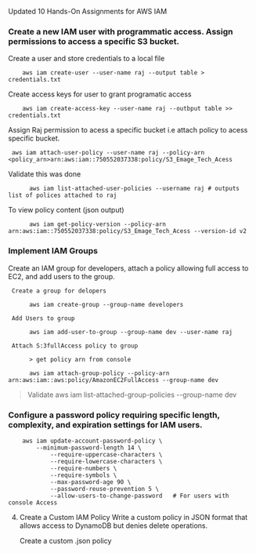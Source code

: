 Updated 10 Hands-On Assignments for AWS IAM


### Create a new IAM user with programmatic access. Assign permissions to access a specific S3 bucket.

Create a user and store credentials to a local file

        aws iam create-user --user-name raj --output table > credentials.txt
         
Create access keys for user to grant programatic access

        aws iam create-access-key --user-name raj --outbput table >> credentials.txt

Assign Raj permission to acess a specific bucket i.e attach policy to acess specific bucket.

     aws iam attach-user-policy --user-name raj --policy-arn <policy_arn>arn:aws:iam::750552037338:policy/S3_Emage_Tech_Acess

Validate this was done

          aws iam list-attached-user-policies --username raj # outputs list of polices attached to raj

To view policy content (json output)

          aws iam get-policy-version --policy-arn arn:aws:iam::750552037338:policy/S3_Emage_Tech_Acess --version-id v2


### Implement IAM Groups
    
Create an IAM group for developers, attach a policy allowing full access to EC2, and add users to the group.

     Create a group for delopers

          aws iam create-group --group-name developers

     Add Users to group

          aws iam add-user-to-group --group-name dev --user-name raj
     
     Attach S:3fullAccess policy to group

          > get policy arn from console
          
          aws iam attach-group-policy --policy-arn arn:aws:iam::aws:policy/AmazonEC2FullAccess --group-name dev

> Validate
          aws iam list-attached-group-policies --group-name dev

          
### Configure a password policy requiring specific length, complexity, and expiration settings for IAM users.

        aws iam update-account-password-policy \
            --minimum-password-length 14 \
                --require-uppercase-characters \
                --require-lowercase-characters \
                --require-numbers \
                --require-symbols \
                --max-password-age 90 \
                --password-reuse-prevention 5 \
                --allow-users-to-change-password   # For users with console Access

4. Create a Custom IAM Policy
     Write a custom policy in JSON format that allows access to DynamoDB but denies delete operations.

     Create a custom .json policy
     